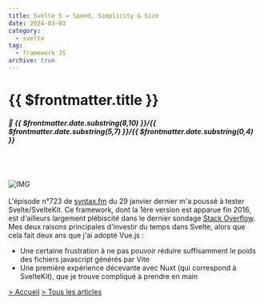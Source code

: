 ```yaml
---
title: Svelte 5 = Speed, Simplicity & Size
date: 2024-03-03
category:
  - svelte
tag:
  - framework JS
archive: true
---
```

# {{ $frontmatter.title }}
##### :calendar: {{ $frontmatter.date.substring(8,10) }}/{{ $frontmatter.date.substring(5,7) }}/{{ $frontmatter.date.substring(0,4) }}<br><br>

<br>

![IMG](/assets/img/svelte-logo.webp "Svelte")
<br><br>
L'épisode n°723 de [syntax.fm] du 29 janvier dernier m'a poussé à tester Svelte/SvelteKit. Ce framework, dont la 1ère version est apparue fin 2016, est d'ailleurs largement plébiscité dans le dernier sondage [Stack Overflow]. Mes deux raisons principales d'investir du temps dans Svelte, alors que cela fait deux ans que j'ai adopté Vue.js :

- Une certaine frustration à ne pas pouvoir réduire suffisamment le poids des fichiers javascript générés par Vite
- Une première expérience décevante avec Nuxt (qui correspond à SvelteKit), que je trouve compliqué à prendre en main


[> Accueil](/) [> Tous les articles](/articles)

[syntax.fm]: https://syntax.fm/show/723/svelte-5-speed-simplicity-and-size
[Stack Overflow]: https://survey.stackoverflow.co/2023/#section-admired-and-desired-web-frameworks-and-technologies